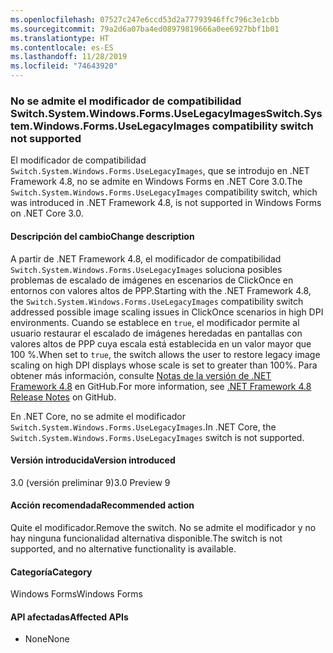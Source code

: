 ```yaml
---
ms.openlocfilehash: 07527c247e6ccd53d2a77793946ffc796c3e1cbb
ms.sourcegitcommit: 79a2d6a07ba4ed08979819666a0ee6927bbf1b01
ms.translationtype: HT
ms.contentlocale: es-ES
ms.lasthandoff: 11/28/2019
ms.locfileid: "74643920"
---
```

### <a name="switchsystemwindowsformsuselegacyimages-compatibility-switch-not-supported"></a><span data-ttu-id="021a7-101">No se admite el modificador de compatibilidad Switch.System.Windows.Forms.UseLegacyImages</span><span class="sxs-lookup"><span data-stu-id="021a7-101">Switch.System.Windows.Forms.UseLegacyImages compatibility switch not supported</span></span>

<span data-ttu-id="021a7-102">El modificador de compatibilidad `Switch.System.Windows.Forms.UseLegacyImages`, que se introdujo en .NET Framework 4.8, no se admite en Windows Forms en .NET Core 3.0.</span><span class="sxs-lookup"><span data-stu-id="021a7-102">The `Switch.System.Windows.Forms.UseLegacyImages` compatibility switch, which was introduced in .NET Framework 4.8, is not supported in Windows Forms on .NET Core 3.0.</span></span>

#### <a name="change-description"></a><span data-ttu-id="021a7-103">Descripción del cambio</span><span class="sxs-lookup"><span data-stu-id="021a7-103">Change description</span></span>

<span data-ttu-id="021a7-104">A partir de .NET Framework 4.8, el modificador de compatibilidad `Switch.System.Windows.Forms.UseLegacyImages` soluciona posibles problemas de escalado de imágenes en escenarios de ClickOnce en entornos con valores altos de PPP.</span><span class="sxs-lookup"><span data-stu-id="021a7-104">Starting with the .NET Framework 4.8, the `Switch.System.Windows.Forms.UseLegacyImages` compatibility switch addressed possible image scaling issues in ClickOnce scenarios in high DPI environments.</span></span> <span data-ttu-id="021a7-105">Cuando se establece en `true`, el modificador permite al usuario restaurar el escalado de imágenes heredadas en pantallas con valores altos de PPP cuya escala está establecida en un valor mayor que 100 %.</span><span class="sxs-lookup"><span data-stu-id="021a7-105">When set to `true`, the switch allows the user to restore legacy image scaling on high DPI displays whose scale is set to greater than 100%.</span></span> <span data-ttu-id="021a7-106">Para obtener más información, consulte [Notas de la versión de .NET Framework 4.8](https://github.com/microsoft/dotnet/blob/master/releases/net48/dotnet48-changes.md#clickonce) en GitHub.</span><span class="sxs-lookup"><span data-stu-id="021a7-106">For more information, see [.NET Framework 4.8 Release Notes](https://github.com/microsoft/dotnet/blob/master/releases/net48/dotnet48-changes.md#clickonce) on GitHub.</span></span>

<span data-ttu-id="021a7-107">En .NET Core, no se admite el modificador `Switch.System.Windows.Forms.UseLegacyImages`.</span><span class="sxs-lookup"><span data-stu-id="021a7-107">In .NET Core, the `Switch.System.Windows.Forms.UseLegacyImages` switch is not supported.</span></span>

#### <a name="version-introduced"></a><span data-ttu-id="021a7-108">Versión introducida</span><span class="sxs-lookup"><span data-stu-id="021a7-108">Version introduced</span></span>

<span data-ttu-id="021a7-109">3.0 (versión preliminar 9)</span><span class="sxs-lookup"><span data-stu-id="021a7-109">3.0 Preview 9</span></span>

#### <a name="recommended-action"></a><span data-ttu-id="021a7-110">Acción recomendada</span><span class="sxs-lookup"><span data-stu-id="021a7-110">Recommended action</span></span>

<span data-ttu-id="021a7-111">Quite el modificador.</span><span class="sxs-lookup"><span data-stu-id="021a7-111">Remove the switch.</span></span> <span data-ttu-id="021a7-112">No se admite el modificador y no hay ninguna funcionalidad alternativa disponible.</span><span class="sxs-lookup"><span data-stu-id="021a7-112">The switch is not supported, and no alternative functionality is available.</span></span>

#### <a name="category"></a><span data-ttu-id="021a7-113">Categoría</span><span class="sxs-lookup"><span data-stu-id="021a7-113">Category</span></span>

<span data-ttu-id="021a7-114">Windows Forms</span><span class="sxs-lookup"><span data-stu-id="021a7-114">Windows Forms</span></span>

#### <a name="affected-apis"></a><span data-ttu-id="021a7-115">API afectadas</span><span class="sxs-lookup"><span data-stu-id="021a7-115">Affected APIs</span></span>

- <span data-ttu-id="021a7-116">None</span><span class="sxs-lookup"><span data-stu-id="021a7-116">None</span></span>

<!-- 

### Affected APIs

- Not detectable via API analysis

-->
